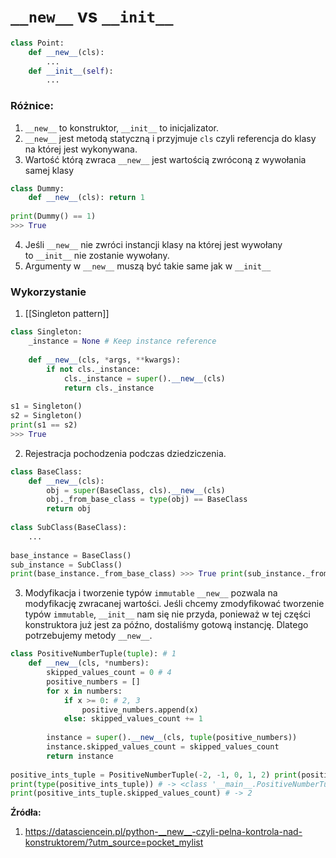 # `__new__` vs `__init__`

```python
class Point: 
	def __new__(cls): 
		... 
	def __init__(self): 
		...
```

### Różnice:
1. `__new__` to konstruktor, `__init__` to inicjalizator.
2. `__new__` jest metodą statyczną i przyjmuje `cls` czyli referencja do klasy na której jest wykonywana.
3. Wartość którą zwraca `__new__` jest wartością zwróconą z wywołania samej klasy

```python
class Dummy: 
	def __new__(cls): return 1 
	
print(Dummy() == 1) 
>>> True
```

4. Jeśli `__new__` nie zwróci instancji klasy na której jest wywołany to `__init__` nie zostanie wywołany.
5. Argumenty w `__new__` muszą być takie same jak w `__init__`

### Wykorzystanie
1. [[Singleton pattern]]
```python
class Singleton: 
	_instance = None # Keep instance reference 
	
	def __new__(cls, *args, **kwargs): 
		if not cls._instance: 
			cls._instance = super().__new__(cls) 
			return cls._instance 
			
s1 = Singleton() 
s2 = Singleton() 
print(s1 == s2)
>>> True
```

2. Rejestracja pochodzenia podczas dziedziczenia.

```python
class BaseClass: 
	def __new__(cls): 
		obj = super(BaseClass, cls).__new__(cls) 
		obj._from_base_class = type(obj) == BaseClass 
		return obj 
	
class SubClass(BaseClass): 
	... 
	
base_instance = BaseClass() 
sub_instance = SubClass() 
print(base_instance._from_base_class) >>> True print(sub_instance._from_base_class) >>> False
```

3. Modyfikacja i tworzenie typów `immutable`
`__new__` pozwala na modyfikację zwracanej wartości. Jeśli chcemy zmodyfikować tworzenie typów `immutable`, `__init__` nam się nie przyda, ponieważ w tej części konstruktora już jest za późno, dostaliśmy gotową instancję. Dlatego potrzebujemy metody `__new__`.

```python
class PositiveNumberTuple(tuple): # 1 
	def __new__(cls, *numbers): 
		skipped_values_count = 0 # 4 
		positive_numbers = [] 
		for x in numbers: 
			if x >= 0: # 2, 3 
				positive_numbers.append(x) 
			else: skipped_values_count += 1 
			
		instance = super().__new__(cls, tuple(positive_numbers))
		instance.skipped_values_count = skipped_values_count 
		return instance 
	
positive_ints_tuple = PositiveNumberTuple(-2, -1, 0, 1, 2) print(positive_ints_tuple) # -> (0, 1, 2) 
print(type(positive_ints_tuple)) # -> <class '__main__.PositiveNumberTuple'> 
print(positive_ints_tuple.skipped_values_count) # -> 2
```

**Źródła:**

1. https://datasciencein.pl/python-__new__-czyli-pelna-kontrola-nad-konstruktorem/?utm_source=pocket_mylist